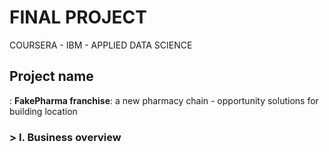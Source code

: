 # FINAL PROJECT
COURSERA - IBM - APPLIED DATA SCIENCE
## Project name

: **FakePharma franchise**:  a new pharmacy chain - opportunity solutions for building location

### > I. Business overview
>>
<!--stackedit_data:
eyJoaXN0b3J5IjpbLTM2NTY3NDkzMl19
-->